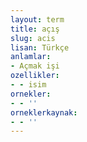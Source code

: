 ```yaml
---
layout: term
title: açış
slug: acis
lisan: Türkçe
anlamlar:
- Açmak işi
ozellikler:
- - isim
ornekler:
- - ''
orneklerkaynak:
- - ''
---
```


